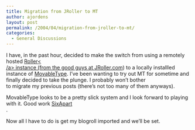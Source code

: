 ```yaml
---
title: Migration from JRoller to MT
author: ajordens
layout: post
permalink: /2004/04/migration-from-jroller-to-mt/
categories:
  - General Discussions
---
```

I have, in the past hour, decided to make the switch from using a remotely hosted <a href="http://www.rollerweblogger.org/page/project" target=_new>Roller<  
/a> instance (from the good guys at <a href="http://www.jroller.com" target=_new>JRoller.com</a>) to a locally installled instance of <a href="http://www.m  
ovabletype.org" target=_new>MovableType</a>. I&#8217;ve been wanting to try out MT for sometime and finally decided to take the plunge. I probably won&#8217;t bother  
to migrate my previous posts (there&#8217;s not too many of them anyways).

MovableType looks to be a pretty slick system and I look forward to playing with it. Good work <a href="http://www.sixapart.com/" target=_new>SixApart</a>  
.

Now all I have to do is get my blogroll imported and we&#8217;ll be set.